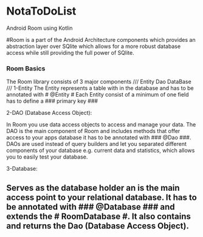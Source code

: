 # NotaToDoList
Android Room using Kotlin

#Room is a part of the Android Architecture components which provides an abstraction layer over SQlite
 which allows for a more robust database access while still providing the full power of SQlite.

 ###  Room Basics  ###
 The Room library consists of 3 major components
            /// Entity Dao  DataBase ///
 1-Entity
 The Entity represents a table with in the database and has to be annotated with # @Entity #
 Each Entity consist of a minimum of one field has to define a ### primary key ###

 2-DAO (Database Access Object):
 
 In Room you use data access objects to access and manage your data.
 The DAO is the main component of Room and includes methods that offer access to your apps
 database it has to be annotated with ### @Dao ###. DAOs are used instead of query builders
 and let you separated different components of your database e.g. current data and statistics,
 which allows you to easily test your database.

 3-Database:
 
  Serves as the database holder an is the main access point to your relational database.
  It has to be annotated with ### @Database ### and extends the # RoomDatabase #.
  It also contains and returns the Dao (Database Access Object).
---------------------------------------------------------------------------------------------------------------------------------------

